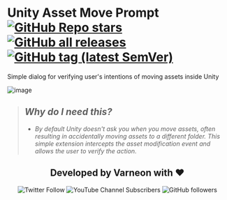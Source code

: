 <div>

# Unity Asset Move Prompt [![GitHub Repo stars](https://img.shields.io/github/stars/Varneon/Unity-Asset-Move-Prompt?style=flat&label=Stars)](https://github.com/Varneon/Unity-Asset-Move-Prompt/stargazers) [![GitHub all releases](https://img.shields.io/github/downloads/Varneon/Unity-Asset-Move-Prompt/total?color=blue&label=Downloads&style=flat)](https://github.com/Varneon/Unity-Asset-Move-Prompt/releases) [![GitHub tag (latest SemVer)](https://img.shields.io/github/v/tag/Varneon/Unity-Asset-Move-Prompt?color=blue&label=Release&sort=semver&style=flat)](https://github.com/Varneon/Unity-Asset-Move-Prompt/releases/latest)

</div>

Simple dialog for verifying user's intentions of moving assets inside Unity

![image](https://user-images.githubusercontent.com/26690821/193105152-6c8d654e-811e-459e-95f5-94b5f124a6c9.png)

> ## *Why do I need this?*
> * *By default Unity doesn't ask you when you move assets, often resulting in accidentally moving assets to a different folder. This simple extension intercepts the asset modification event and allows the user to verify the action.*

<div align="center">

## Developed by Varneon with :hearts:

![Twitter Follow](https://img.shields.io/twitter/follow/Varneon?color=%231c9cea&label=%40Varneon&logo=Twitter&style=for-the-badge)
![YouTube Channel Subscribers](https://img.shields.io/youtube/channel/subscribers/UCKTxeXy7gyaxr-YA9qGWOYg?color=%23FF0000&label=Varneon&logo=YouTube&style=for-the-badge)
![GitHub followers](https://img.shields.io/github/followers/Varneon?color=%23303030&label=Varneon&logo=GitHub&style=for-the-badge)

</div>
